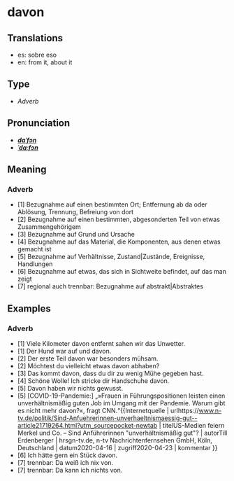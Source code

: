 # davon
## Translations
- es: sobre eso
- en: from it, about it
## Type
- _Adverb_
## Pronunciation
- **_[daˈfɔn](https://commons.wikimedia.org/wiki/File:De-davon.ogg)_**
- **_[ˈdaːfɔn](https://commons.wikimedia.org/wiki/File:De-davon.ogg)_**
## Meaning
### Adverb
- [1] Bezugnahme auf einen bestimmten Ort; Entfernung ab da oder Ablösung, Trennung, Befreiung von dort
- [2] Bezugnahme auf einen bestimmten, abgesonderten Teil von etwas Zusammengehörigem
- [3] Bezugnahme auf Grund und Ursache
- [4] Bezugnahme auf das Material, die Komponenten, aus denen etwas gemacht ist
- [5] Bezugnahme auf Verhältnisse, Zustand|Zustände, Ereignisse, Handlungen
- [6] Bezugnahme auf etwas, das sich in Sichtweite befindet, auf das man zeigt
- [7] regional auch trennbar: Bezugnahme auf abstrakt|Abstraktes
## Examples
### Adverb
- [1] Viele Kilometer davon entfernt sahen wir das Unwetter.
- [1] Der Hund war auf und davon.
- [2] Der erste Teil davon war besonders mühsam.
- [2] Möchtest du vielleicht etwas davon abhaben?
- [3] Das kommt davon, dass du dir zu wenig Mühe gegeben hast.
- [4] Schöne Wolle! Ich stricke dir Handschuhe davon.
- [5] Davon haben wir nichts gewusst.
- [5] [COVID-19-Pandemie:] „»Frauen in Führungspositionen leisten einen unverhältnismäßig guten Job im Umgang mit der Pandemie. Warum gibt es nicht mehr davon?«, fragt CNN.“<ref>{{Internetquelle | urlhttps://www.n-tv.de/politik/Sind-Anfuehrerinnen-unverhaeltnismaessig-gut--article21719264.html?utm_sourcepocket-newtab | titelUS-Medien feiern Merkel und Co. – Sind Anführerinnen "unverhältnismäßig gut"? | autorTill Erdenberger | hrsgn-tv.de, n-tv Nachrichtenfernsehen GmbH, Köln, Deutschland | datum2020-04-16 | zugriff2020-04-23 | kommentar }}</ref>
- [6] Ich hätte gern ein Stück davon.
- [7] trennbar: Da weiß ich nix von.
- [7] trennbar: Da kann ich nichts von.
